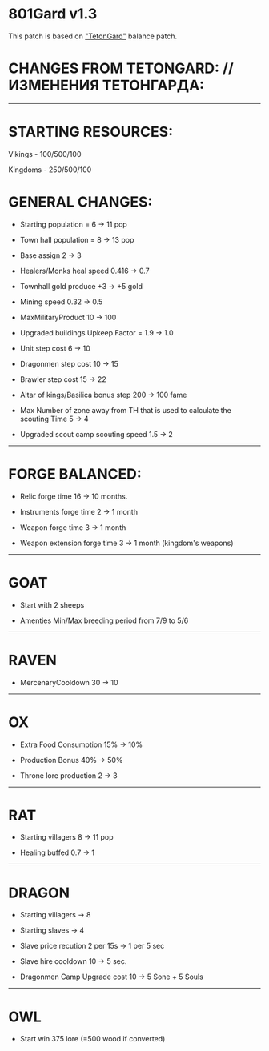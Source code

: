# 801Gard v1.3

This patch is based on ["TetonGard"](https://github.com/tetonbl4/tetongard) balance patch. 

# CHANGES FROM TETONGARD: // ИЗМЕНЕНИЯ ТЕТОНГАРДА:
----------------------------------------------------------------
# STARTING RESOURCES:

Vikings - 100/500/100

Kingdoms - 250/500/100

# GENERAL CHANGES: 

- Starting population = 6 -> 11 pop

- Town hall population = 8 -> 13 pop

- Base assign 2 -> 3

- Healers/Monks heal speed 0.416 -> 0.7

- Townhall gold produce +3 -> +5 gold

- Mining speed 0.32 -> 0.5

- MaxMilitaryProduct 10 -> 100

- Upgraded buildings Upkeep Factor = 1.9 -> 1.0

- Unit step cost 6 -> 10

- Dragonmen step cost 10 -> 15

- Brawler step cost 15 -> 22

- Altar of kings/Basilica bonus step 200 -> 100 fame

- Max Number of zone away from TH that is used to calculate the scouting Time 5 -> 4

- Upgraded scout camp scouting speed 1.5 -> 2

----------------------------------------------------------------
# FORGE BALANCED:

- Relic forge time 16 -> 10 months.

- Instruments forge time 2 -> 1 month

- Weapon forge time 3 -> 1 month

- Weapon extension forge time 3 -> 1 month (kingdom's weapons)

----------------------------------------------------------------
# GOAT

- Start with 2 sheeps

- Amenties Min/Max breeding period from 7/9 to 5/6

----------------------------------------------------------------
# RAVEN

- MercenaryCooldown 30 -> 10

----------------------------------------------------------------
# OX

- Extra Food Consumption 15% -> 10%

- Production Bonus 40% -> 50%

- Throne lore production 2 -> 3

----------------------------------------------------------------
# RAT

- Starting villagers 8 -> 11 pop

- Healing buffed 0.7 -> 1

----------------------------------------------------------------
# DRAGON

- Starting villagers -> 8 

- Starting slaves -> 4

- Slave price recution 2 per 15s -> 1 per 5 sec

- Slave hire cooldown 10 -> 5 sec.

- Dragonmen Camp Upgrade cost 10 -> 5 Sone + 5 Souls

----------------------------------------------------------------
# OWL

- Start win 375 lore (=500 wood if converted)
